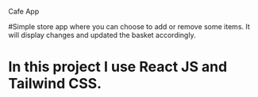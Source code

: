  Cafe App

#Simple store app where you can choose to add or remove some items. It will display changes and updated the basket accordingly.

# In this project I use React JS and Tailwind CSS.
